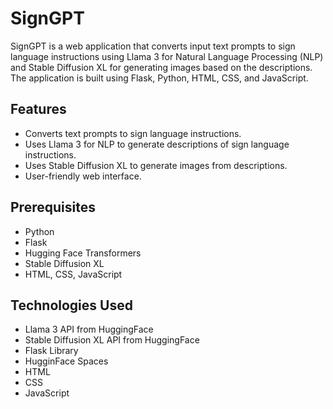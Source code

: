 # SignGPT
SignGPT is a web application that converts input text prompts to sign language instructions using Llama 3 for Natural Language Processing (NLP) and Stable Diffusion XL for generating images based on the descriptions. The application is built using Flask, Python, HTML, CSS, and JavaScript.

## Features
- Converts text prompts to sign language instructions.
- Uses Llama 3 for NLP to generate descriptions of sign language instructions.
- Uses Stable Diffusion XL to generate images from descriptions.
- User-friendly web interface.

## Prerequisites
- Python
- Flask
- Hugging Face Transformers
- Stable Diffusion XL
- HTML, CSS, JavaScript

## Technologies Used
- Llama 3 API from HuggingFace
- Stable Diffusion XL API from HuggingFace
- Flask Library
- HugginFace Spaces
- HTML
- CSS
- JavaScript